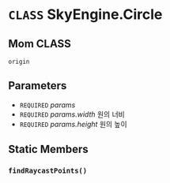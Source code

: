 # `CLASS` SkyEngine.Circle

## Mom CLASS
`origin`

## Parameters
* `REQUIRED` *params*
* `REQUIRED` *params.width* 원의 너비
* `REQUIRED` *params.height* 원의 높이

## Static Members

### `findRaycastPoints()`
